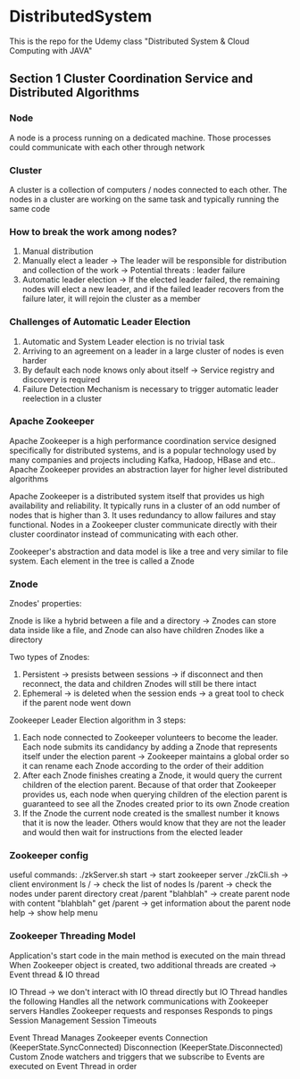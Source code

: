 # DistributedSystem

This is the repo for the Udemy class "Distributed System & Cloud Computing with JAVA"


## Section 1 Cluster Coordination Service and Distributed Algorithms

### Node

A node is a process running on a dedicated machine. Those processes could communicate with each other through network

### Cluster

A cluster is a collection of computers / nodes connected to each other. The nodes in a cluster are working on the same task and typically running the same code


### How to break the work among nodes?

  1. Manual distribution
  2. Manually elect a leader -> The leader will be responsible for distribution and collection of the work -> Potential threats : leader failure
  3. Automatic leader election -> If the elected leader failed, the remaining nodes will elect a new leader, and if the failed leader recovers from the failure 
  later, it will rejoin the cluster as a member
    
### Challenges of Automatic Leader Election
  1. Automatic and System Leader election is no trivial task
  2. Arriving to an agreement on a leader in a large cluster of nodes is even harder
  3. By default each node knows only about itself -> Service registry and discovery is required
  4. Failure Detection Mechanism is necessary to trigger automatic leader reelection in a cluster
  
### Apache Zookeeper

Apache Zookeeper is a high performance coordination service designed specifically for distributed systems, and is a popular technology used by many companies and projects including Kafka, Hadoop, HBase and etc.. Apache Zookeeper provides an abstraction layer for higher level distributed algorithms

Apache Zookeeper is a distributed system itself that provides us high availability and reliability. It typically runs in a cluster of an odd number of nodes that is higher than 3. It uses redundancy to allow failures and stay functional. Nodes in a Zookeeper cluster communicate directly with their cluster coordinator instead of communicating with each other.

Zookeeper's abstraction and data model is like a tree and very similar to file system. Each element in the tree is called a Znode

### Znode

Znodes' properties:

Znode is like a hybrid between a file and a directory -> Znodes can store data inside like a file, and Znode can also have children Znodes like a directory

Two types of Znodes:
  1. Persistent -> presists between sessions -> if disconnect and then reconnect, the data and children Znodes will still be there intact
  2. Ephemeral -> is deleted when the session ends -> a great tool to check if the parent node went down
  
Zookeeper Leader Election algorithm in 3 steps:

  1. Each node connected to Zookeeper volunteers to become the leader. Each node submits its candidancy by adding a Znode that represents itself under the election 
  parent -> Zookeeper maintains a global order so it can rename each Znode according to the order of their addition
  2. After each Znode finishes creating a Znode, it would query the current children of the election parent. Because of that order that Zookeeper provides us, each 
  node when querying children of the election parent is guaranteed to see all the Znodes created prior to its own Znode creation
  3. If the Znode the current node created is the smallest number it knows that it is now the leader. Others would know that they are not the leader and would then 
  wait for instructions from the elected leader
  

### Zookeeper config

useful commands:
   ./zkServer.sh start -> start zookeeper server
   ./zkCli.sh -> client environment
   ls / -> check the list of nodes
   ls /parent -> check the nodes under parent directory
   creat /parent "blahblah" -> create parent node with content "blahblah"
   get /parent -> get information about the parent node
   help -> show help menu
  
### Zookeeper Threading Model

Application's start code in the main method is executed on the main thread
When Zookeeper object is created, two additional threads are created -> Event thread & IO thread

  IO Thread -> we don't interact with IO thread directly but IO Thread handles the following
    Handles all the network communications with Zookeeper servers
    Handles Zookeeper requests and responses
    Responds to pings
    Session Management
    Session Timeouts
    
  Event Thread 
    Manages Zookeeper events
      Connection (KeeperState.SyncConnected)
      Disconnection (KeeperState.Disconnected)
    Custom Znode watchers and triggers that we subscribe to
    Events are executed on Event Thread in order
    
